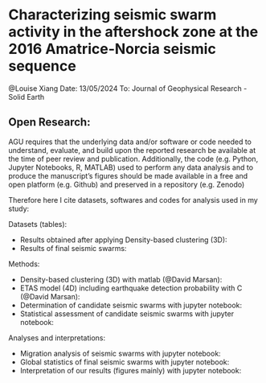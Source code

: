 # Characterizing seismic swarm activity in the aftershock zone at the 2016 Amatrice-Norcia seismic sequence
@Louise Xiang
Date: 13/05/2024
To: Journal of Geophysical Research - Solid Earth

## Open Research:
AGU requires that the underlying data and/or software or code needed to understand, evaluate, and build upon the reported research be available at the time of peer review and publication. Additionally, the code (e.g. Python, Jupyter Notebooks, R, MATLAB) used to perform any data analysis and to produce the manuscript’s figures should be made available in a free and open platform (e.g. Github) and preserved in a repository (e.g. Zenodo)

Therefore here I cite datasets, softwares and codes for analysis used in my study:

Datasets (tables): 
- Results obtained after applying Density-based clustering (3D):
- Results of final seismic swarms:

Methods:
- Density-based clustering (3D) with matlab (@David Marsan):
- ETAS model (4D) including earthquake detection probability with C (@David Marsan):
- Determination of candidate seismic swarms with jupyter notebook:
- Statistical assessment of candidate seismic swarms with jupyter notebook:

Analyses and interpretations:
- Migration analysis of seismic swarms with jupyter notebook:
- Global statistics of final seismic swarms with jupyter notebook:
- Interpretation of our results (figures mainly) with jupyter notebook:


